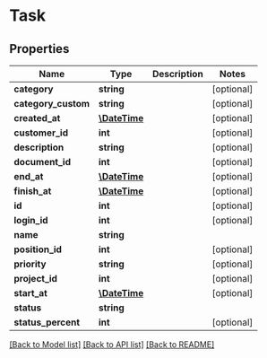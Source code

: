 # Task

## Properties
Name | Type | Description | Notes
------------ | ------------- | ------------- | -------------
**category** | **string** |  | [optional] 
**category_custom** | **string** |  | [optional] 
**created_at** | [**\DateTime**](\DateTime.md) |  | [optional] 
**customer_id** | **int** |  | [optional] 
**description** | **string** |  | [optional] 
**document_id** | **int** |  | [optional] 
**end_at** | [**\DateTime**](\DateTime.md) |  | [optional] 
**finish_at** | [**\DateTime**](\DateTime.md) |  | [optional] 
**id** | **int** |  | [optional] 
**login_id** | **int** |  | [optional] 
**name** | **string** |  | 
**position_id** | **int** |  | [optional] 
**priority** | **string** |  | [optional] 
**project_id** | **int** |  | [optional] 
**start_at** | [**\DateTime**](\DateTime.md) |  | [optional] 
**status** | **string** |  | 
**status_percent** | **int** |  | [optional] 

[[Back to Model list]](../README.md#documentation-for-models) [[Back to API list]](../README.md#documentation-for-api-endpoints) [[Back to README]](../README.md)


